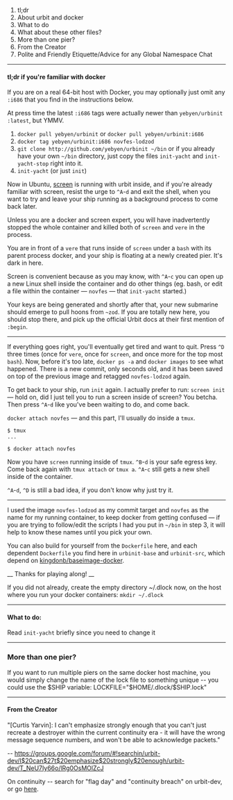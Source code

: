 1. tl;dr
2. About urbit and docker
3. What to do
4. What about these other files?
5. More than one pier?
6. From the Creator
7. Polite and Friendly Etiquette/Advice for any Global Namespace Chat

******

#### tl;dr if you're familiar with docker

If you are on a real 64-bit host with Docker, you may optionally just omit any
`:i686` that you find in the instructions below.

At press time the latest `:i686` tags were actually newer than `yebyen/urbinit`
`:latest`, but YMMV.

1. `docker pull yebyen/urbinit` or `docker pull yebyen/urbinit:i686`
2. `docker tag yebyen/urbinit:i686 novfes-lodzod`
3. `git clone http://github.com/yebyen/urbinit ~/bin` or if you already have
   your own `~/bin` directory, just copy the files `init-yacht` and
  `init-yacht-stop` right into it.
4. `init-yacht` (or just `init`)

Now in Ubuntu, [screen](https://www.debian-administration.org/articles/34) is
running with urbit inside, and if you're already familiar with screen, resist
the urge to `^A`-`d` and exit the shell, when you want to try and leave your
ship running as a background process to come back later.

Unless you are a docker and screen expert, you will have inadvertently stopped
the whole container and killed both of `screen` and `vere` in the process.

You are in front of a `vere` that runs inside of `screen` under a `bash` with
its parent process docker, and your ship is floating at a newly created pier.
It's dark in here.

Screen is convenient because as you may know, with `^A`-`c` you can open up a
new Linux shell inside the container and do other things (eg. bash, or edit a
file within the container &mdash; `novfes` &mdash; that `init-yacht` started.)

Your keys are being generated and shortly after that, your new submarine should
emerge to pull hoons from `~zod`.  If you are totally new here, you should stop
there, and pick up the official Urbit docs at their first mention of `:begin`.

******

If everything goes right, you'll eventually get tired and want to quit.  Press
`^D` three times (once for `vere`, once for `screen`, and once more for the top
most `bash`).  Now, before it's too late, `docker ps -a` and `docker images` to
see what happened.  There is a new commit, only seconds old, and it has been
saved on top of the previous image and retagged `novfes-lodzod` again.

To get back to your ship, run `init` again.  I actually prefer to run: `screen
init` &mdash; hold on, did I just tell you to run a screen inside of screen?
You betcha.  Then press `^A`-`d` like you've been waiting to do, and come back.

`docker attach novfes` &mdash; and this part, I'll usually do inside a `tmux`.

    $ tmux
    ...

    $ docker attach novfes

Now you have `screen` running inside of `tmux`.  `^B`-`d` is your safe egress
key.  Come back again with `tmux attach` or `tmux a`.  `^A`-`c` still gets a
new shell inside of the container.

`^A`-`d`, `^D` is still a bad idea, if you don't know why just try it.

******

I used the image `novfes-lodzod` as my commit target and `novfes` as the name
for my running container, to keep docker from getting confused &mdash; if you
are trying to follow/edit the scripts I had you put in `~/bin` in step 3, it
will help to know these names until you pick your own.

You can also build for yourself from the `Dockerfile` here, and each dependent
`Dockerfile` you find here in `urbinit-base` and `urbinit-src`, which depend on
[kingdonb/baseimage-docker](http://github.com/kingdonb/baseimage-docker).

__ Thanks for playing along! __

If you did not already, create the empty directory ~/.dlock now, on the host
where you run your docker containers: `mkdir ~/.dlock`

******

#### What to do:

Read `init-yacht` briefly since you need to change it

******

### More than one pier?

If you want to run multiple piers on the same docker host machine, you would
simply change the name of the lock file to something unique -- you could use
the $SHIP variable: LOCKFILE="$HOME/.dlock/$SHIP.lock"

******

#### From the Creator

"[Curtis Yarvin]: I can't emphasize strongly enough that you can't just
recreate a destroyer within the current continuity era - it will have the wrong
message sequence numbers, and won't be able to acknowledge packets."

-- https://groups.google.com/forum/#!searchin/urbit-dev/I$20can$27t$20emphasize$20strongly$20enough/urbit-dev/T_NeU7Iy66o/lRg0OsMOlZcJ

On continuity -- search for "flag day" and "continuity breach" on urbit-dev, or go [here](http://urbit.org/community/articles/continuity/).

